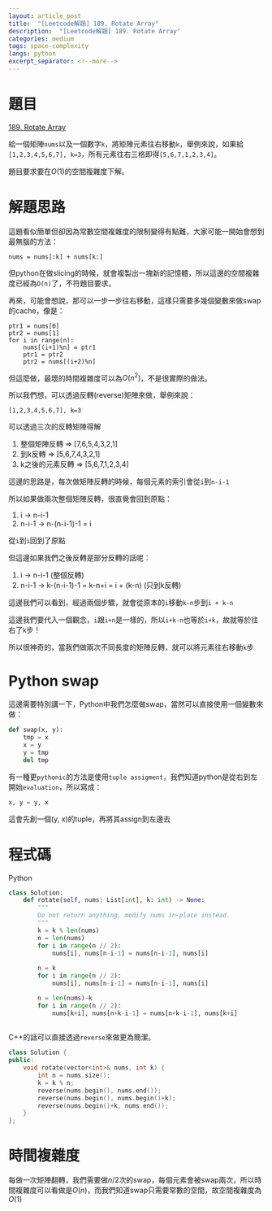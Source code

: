 ```yaml
---
layout: article_post
title:  "[Leetcode解題] 189. Rotate Array"
description:  "[Leetcode解題] 189. Rotate Array"
categories: medium 
tags: space-complexity
langs: python
excerpt_separator: <!--more-->
---
```


# 題目

[189. Rotate Array](https://leetcode.com/problems/rotate-array/)

給一個矩陣`nums`以及一個數字`k`，將矩陣元素往右移動`k`，舉例來說，如果給`[1,2,3,4,5,6,7], k=3`，所有元素往右三格即得`[5,6,7,1,2,3,4]`。

題目要求要在$O(1)$的空間複雜度下解。
<!--more-->

# 解題思路

這題看似簡單但卻因為常數空間複雜度的限制變得有點難，大家可能一開始會想到最無腦的方法：

```python=
nums = nums[:k] + nums[k:]
```
但python在做slicing的時候，就會複製出一塊新的記憶體，所以這邊的空間複雜度已經為`O(n)`了，不符題目要求。

再來，可能會想說，那可以一步一步往右移動，這樣只需要多幾個變數來做swap的cache，像是：

```python=
ptr1 = nums[0]
ptr2 = nums[1]
for i in range(n):
    nums[(i+1)%n] = ptr1
    ptr1 = ptr2
    ptr2 = nums[(i+2)%n]
```

但這麼做，最壞的時間複雜度可以為$O(n^2)$，不是很實際的做法。

所以我們想，可以透過反轉(reverse)矩陣來做，舉例來說：

`[1,2,3,4,5,6,7], k=3`

可以透過三次的反轉矩陣得解

1. 整個矩陣反轉 => [7,6,5,4,3,2,1]
2. 到k反轉 => [5,6,7,4,3,2,1]
3. k之後的元素反轉 => [5,6,7,1,2,3,4]

這邊的思路是，每次做矩陣反轉的時候，每個元素的索引會從`i`到`n-i-1`

所以如果做兩次整個矩陣反轉，很直覺會回到原點：

1. i -> n-i-1
2. n-i-1 -> n-(n-i-1)-1 = i

從`i`到`i`回到了原點

但這邊如果我們之後反轉是部分反轉的話呢：

1. i -> n-i-1 (整個反轉)
2. n-i-1 -> k-(n-i-1)-1 = k-n+i = i + (k-n) (只到k反轉)

這邊我們可以看到，經過兩個步驟，就會從原本的`i`移動`k-n`步到`i + k-n`

這邊我們要代入一個觀念，`i`跟`i+n`是一樣的，所以`i+k-n`也等於`i+k`，故就等於往右了`k`步！

所以很神奇的，當我們做兩次不同長度的矩陣反轉，就可以將元素往右移動`k`步

# Python swap

這邊需要特別講一下，Python中我們怎麼做swap，當然可以直接使用一個變數來做：
```python
def swap(x, y):
    tmp = x
    x = y
    y = tmp
    del tmp
```

有一種更`pythonic`的方法是使用`tuple assigment`，我們知道python是從右到左開始`evaluation`，所以寫成：

```python
x, y = y, x
```
這會先創一個(y, x)的tuple，再將其assign到左邊去

# 程式碼

Python

```python
class Solution:
    def rotate(self, nums: List[int], k: int) -> None:
        """
        Do not return anything, modify nums in-place instead.
        """
        k = k % len(nums)
        n = len(nums)
        for i in range(n // 2):
            nums[i], nums[n-i-1] = nums[n-i-1], nums[i]
        
        n = k
        for i in range(n // 2):
            nums[i], nums[n-i-1] = nums[n-i-1], nums[i]

        n = len(nums)-k
        for i in range(n // 2):
            nums[k+i], nums[n+k-i-1] = nums[n+k-i-1], nums[k+i]
        
```

C++的話可以直接透過`reverse`來做更為簡潔。
```cpp
class Solution {
public:
    void rotate(vector<int>& nums, int k) {
        int n = nums.size();
        k = k % n;
        reverse(nums.begin(), nums.end());
        reverse(nums.begin(), nums.begin()+k);
        reverse(nums.begin()+k, nums.end());
    }
};
```


# 時間複雜度

每做一次矩陣翻轉，我們需要做$n/2$次的swap，每個元素會被swap兩次，所以時間複雜度可以看做是$O(n)$，而我們知道swap只需要常數的空間，故空間複雜度為$O(1)$


